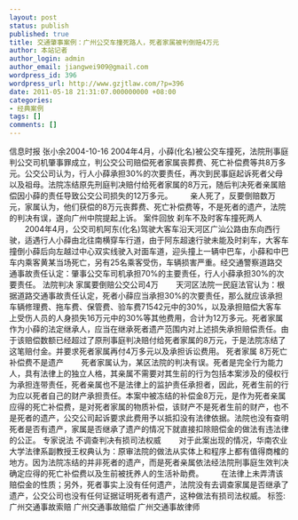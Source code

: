 ```yaml
---
layout: post
status: publish
published: true
title: 交通肇事案例：广州公交车撞死路人，死者家属被判倒赔4万元
author: 本站记者
author_login: admin
author_email: jiangwei909@gmail.com
wordpress_id: 396
wordpress_url: http://www.gzjtlaw.com/?p=396
date: 2011-05-18 21:31:07.000000000 +08:00
categories:
- 经典案例
tags: []
comments: []
---
```

信息时报 张小余2004-10-16 2004年4月，小薛(化名)被公交车撞死，法院刑事庭判公交司机肇事罪成立，判公交公司赔偿死者家属丧葬费、死亡补偿费等共8万多元。公交公司认为，行人小薛承担30%的次要责任，再次到民事庭起诉死者父母以及祖母。法院冻结原先刑庭判决赔付给死者家属的8万元，随后判决死者亲属赔偿因小薛的责任导致公交公司损失的12万多元。 　　亲人死了，反要倒赔数万元，家属认为，他们获偿的8万元丧葬费、死亡补偿费等，不是死者的遗产，法院的判决有误，遂向广州中院提起上诉。 案件回放 刹车不及时客车撞死两人 　　2004年4月，公交司机阿东(化名)驾驶大客车沿天河区广汕公路由东向西行驶，适遇行人小薛由北往南横穿车行道，由于阿东超速行驶未能及时刹车，大客车撞倒小薛后向左越过中心双实线驶入对面车道，迎头撞上一辆中巴车，小薛和中巴车内乘客黄某当场死亡，另有25名乘客受伤，车辆损害严重。经交通警察道路交通事故责任认定：肇事公交车司机承担70%的主要责任，行人小薛承担30%的次要责任。 法院判决 家属要倒赔公交公司4万 　　天河区法院一民庭法官认为：根据道路交通事故责任认定，死者小薛应当承担30%的次要责任，那么就应该承担车辆修理费、拖车费、保管费、验车费71542元中的30%，以及承担赔偿大客车上受伤人员的人身损失16万元中的30%等其他费用，合计为12万多元。死者家属作为小薛的法定继承人，应当在继承死者遗产范围内对上述损失承担赔偿责任。由于该赔偿数额已经超过了原刑事庭判决赔付给死者家属的8万元，于是法院冻结了这笔赔付金。并要求死者家属再付4万多元以及承担诉讼费用。 死者家属 8万死亡补偿费不是遗产 　　死者家属认为，某区法院的判决有误。死者是完全行为能力人，具有法律上的独立人格，其亲属不需要对其生前的行为包括本案涉及的侵权行为承担连带责任，死者亲属也不是法律上的监护责任承担者，因此，死者生前的行为应以死者自己的财产承担责任。本案中被冻结的补偿金8万元，是作为死者亲属应得的死亡补偿费，是对死者家属的物质补偿，该财产不是死者生前的财产，也不是死者的遗产，公交公司起诉要求此费用予以抵扣没有法律依据。法院也没有查明死者是否有遗产，家属是否继承了遗产的情况下就直接扣除赔偿金的做法有违法律的公正。 专家说法 不调查判决有损司法权威 　　对于此案出现的情况，华南农业大学法律系副教授王权典认为：原审法院的做法从实体上和程序上都有值得商榷的地方。因为法院冻结的并非死者的遗产，而是死者亲属依法经法院刑事庭生效判决确定应得的死亡补偿费以及生前被抚养人的生活补助费。 　　在法律上未弄清该赔偿金的性质；另外，死者事实上没有任何遗产，法院没有去调查家属是否继承了遗产，公交公司也没有任何证据证明死者有遗产，这种做法有损司法权威。 标签:广州交通事故索赔 广州交通事故赔偿 广州交通事故律师
